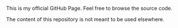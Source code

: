 This is my official GitHub Page. Feel free to browse the source code.

The content of this repository is not meant to be used elsewhere.